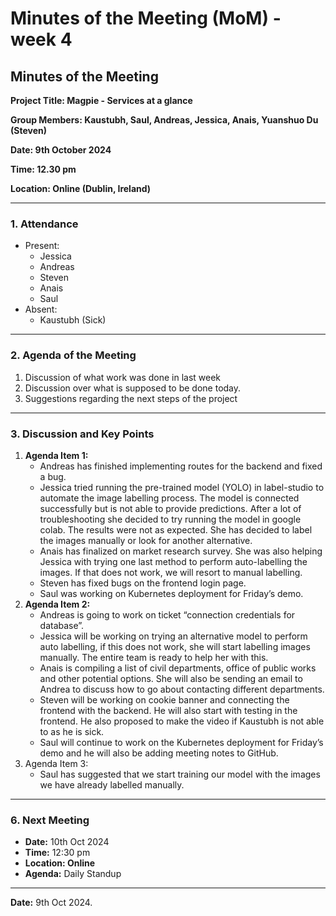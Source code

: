 # Minutes of the Meeting (MoM) - week 4

## **Minutes of the Meeting**

**Project Title: Magpie - Services at a glance**

**Group Members: Kaustubh, Saul, Andreas, Jessica, Anais, Yuanshuo Du (Steven)**

**Date: 9th October 2024**

**Time: 12.30 pm**

**Location: Online (Dublin, Ireland)**

---

### **1. Attendance**

- Present:
  - Jessica
  - Andreas
  - Steven
  - Anais
  - Saul
- Absent:
  - Kaustubh (Sick)

---

### **2. Agenda of the Meeting**

1. Discussion of what work was done in last week
2. Discussion over what is supposed to be done today.
3. Suggestions regarding the next steps of the project

---

### **3. Discussion and Key Points**

1. **Agenda Item 1:**
   - Andreas has finished implementing routes for the backend and fixed a bug.
   - Jessica tried running the pre-trained model (YOLO) in label-studio to automate the image labelling process. The model is connected successfully but is not able to provide predictions. After a lot of troubleshooting she decided to try running the model in google colab. The results were not as expected. She has decided to label the images manually or look for another alternative.
   - Anais has finalized on market research survey. She was also helping Jessica with trying one last method to perform auto-labelling the images. If that does not work, we will resort to manual labelling.
   - Steven has fixed bugs on the frontend login page.
   - Saul was working on Kubernetes deployment for Friday’s demo.
2. **Agenda Item 2:**
   - Andreas is going to work on ticket “connection credentials for database”.
   - Jessica will be working on trying an alternative model to perform auto labelling, if this does not work, she will start labelling images manually. The entire team is ready to help her with this.
   - Anais is compiling a list of civil departments, office of public works and other potential options. She will also be sending an email to Andrea to discuss how to go about contacting different departments.
   - Steven will be working on cookie banner and connecting the frontend with the backend. He will also start with testing in the frontend. He also proposed to make the video if Kaustubh is not able to as he is sick.
   - Saul will continue to work on the Kubernetes deployment for Friday’s demo and he will also be adding meeting notes to GitHub.
3. Agenda Item 3:
   - Saul has suggested that we start training our model with the images we have already labelled manually.

---

### **6. Next Meeting**

- **Date:** 10th Oct 2024
- **Time:** 12:30 pm
- **Location: Online**
- **Agenda:** Daily Standup

---

**Date:** 9th Oct 2024.
